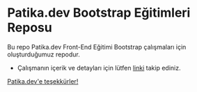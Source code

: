 # Patika.dev Bootstrap Eğitimleri Reposu
Bu repo Patika.dev Front-End Eğitimi Bootstrap çalışmaları için oluşturduğumuz repodur. 

* Çalışmanın içerik ve detayları için lütfen [linki](https://app.patika.dev/courses/bootstrap) takip ediniz.

[Patika.dev'e teşekkürler!](https://www.patika.dev/tr) 
